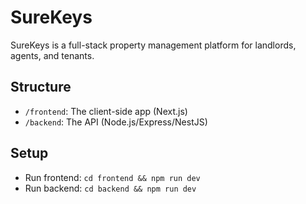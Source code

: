 # SureKeys

SureKeys is a full-stack property management platform for landlords, agents, and tenants.

## Structure

- `/frontend`: The client-side app (Next.js)
- `/backend`: The API (Node.js/Express/NestJS)

## Setup

- Run frontend: `cd frontend && npm run dev`
- Run backend: `cd backend && npm run dev`
